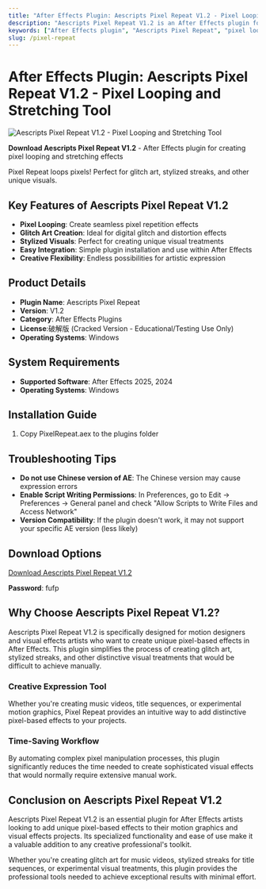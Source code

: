 ```yaml
---
title: "After Effects Plugin: Aescripts Pixel Repeat V1.2 - Pixel Looping and Stretching Tool"
description: "Aescripts Pixel Repeat V1.2 is an After Effects plugin for creating pixel looping and stretching effects. Perfect for glitch art, stylized streaks, and other unique visual effects. Supports AE 2025, 2024 on Windows."
keywords: ["After Effects plugin", "Aescripts Pixel Repeat", "pixel looping", "glitch art", "visual effects", "motion graphics", "AE tools"]
slug: /pixel-repeat
---
```


# After Effects Plugin: Aescripts Pixel Repeat V1.2 - Pixel Looping and Stretching Tool

![Aescripts Pixel Repeat V1.2 - Pixel Looping and Stretching Tool](https://www.gfxcamp.com/wp-content/uploads/2025/08/Pixel-Repeat.jpg)

**Download Aescripts Pixel Repeat V1.2** - After Effects plugin for creating pixel looping and stretching effects

Pixel Repeat loops pixels! Perfect for glitch art, stylized streaks, and other unique visuals.

## Key Features of Aescripts Pixel Repeat V1.2

- **Pixel Looping**: Create seamless pixel repetition effects
- **Glitch Art Creation**: Ideal for digital glitch and distortion effects
- **Stylized Visuals**: Perfect for creating unique visual treatments
- **Easy Integration**: Simple plugin installation and use within After Effects
- **Creative Flexibility**: Endless possibilities for artistic expression

## Product Details

- **Plugin Name**: Aescripts Pixel Repeat
- **Version**: V1.2
- **Category**: After Effects Plugins
- **License**:破解版 (Cracked Version - Educational/Testing Use Only)
- **Operating Systems**: Windows

## System Requirements

- **Supported Software**: After Effects 2025, 2024
- **Operating Systems**: Windows

## Installation Guide

1. Copy PixelRepeat.aex to the plugins folder

## Troubleshooting Tips

- **Do not use Chinese version of AE**: The Chinese version may cause expression errors
- **Enable Script Writing Permissions**: In Preferences, go to Edit → Preferences → General panel and check "Allow Scripts to Write Files and Access Network"
- **Version Compatibility**: If the plugin doesn't work, it may not support your specific AE version (less likely)

## Download Options

[Download Aescripts Pixel Repeat V1.2](https://pan.baidu.com/s/1m05U5xOzuDvlH6Hp2qwb4g?pwd=fufp)

**Password**: fufp

## Why Choose Aescripts Pixel Repeat V1.2?

Aescripts Pixel Repeat V1.2 is specifically designed for motion designers and visual effects artists who want to create unique pixel-based effects in After Effects. This plugin simplifies the process of creating glitch art, stylized streaks, and other distinctive visual treatments that would be difficult to achieve manually.

### Creative Expression Tool

Whether you're creating music videos, title sequences, or experimental motion graphics, Pixel Repeat provides an intuitive way to add distinctive pixel-based effects to your projects.

### Time-Saving Workflow

By automating complex pixel manipulation processes, this plugin significantly reduces the time needed to create sophisticated visual effects that would normally require extensive manual work.

## Conclusion on Aescripts Pixel Repeat V1.2

Aescripts Pixel Repeat V1.2 is an essential plugin for After Effects artists looking to add unique pixel-based effects to their motion graphics and visual effects projects. Its specialized functionality and ease of use make it a valuable addition to any creative professional's toolkit.

Whether you're creating glitch art for music videos, stylized streaks for title sequences, or experimental visual treatments, this plugin provides the professional tools needed to achieve exceptional results with minimal effort.